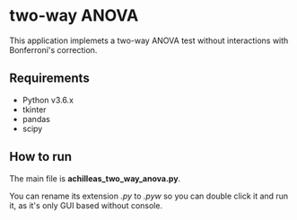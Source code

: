 # two-way ANOVA
This application implemets a two-way ANOVA test without interactions with Bonferroni's correction.

Requirements
--------------
* Python v3.6.x
* tkinter
* pandas
* scipy

How to run
----------
The main file is <b>achilleas_two_way_anova.py</b>.

You can rename its extension <i>.py</i> to <i>.pyw</i> so you can double click it and run it, as it's only GUI based without console.
